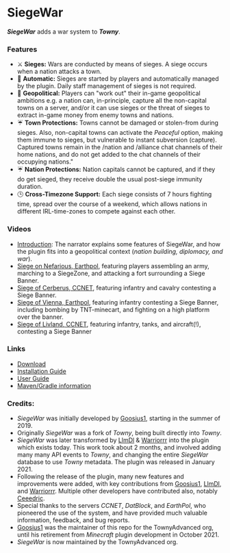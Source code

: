 # SiegeWar
***SiegeWar*** adds a war system to ***Towny***.
### Features
* ⚔️ **Sieges:** Wars are conducted by means of sieges. A siege occurs when a nation attacks a town.
* 🤖 **Automatic:** Sieges are started by players and automatically managed by the plugin. Daily staff management of sieges is not required.
* 🚩 **Geopolitical:** Players can "work out" their in-game geopolitical ambitions e.g. a nation can, in-principle, capture all the non-capital towns on a server, and/or it can use sieges or the threat of sieges to extract in-game money from enemy towns and nations.
* ☔ **Town Protections:** Towns cannot be damaged or stolen-from during sieges. Also, non-capital towns can activate the *Peaceful* option, making them immune to sieges, but vulnerable to instant subversion (capture). Captured towns remain in the /nation and /alliance chat channels of their home nations, and do not get added to the chat channels of their occupying nations."
* ☔️ **Nation Protections:** Nation capitals cannot be captured, and if they do get sieged, they receive double the usual post-siege immunity duration. 
* 🕒 **Cross-Timezone Support:** Each siege consists of 7 hours fighting time, spread over the course of a weekend, which allows nations in different IRL-time-zones to compete against each other.
### Videos
* [Introduction](https://www.youtube.com/watch?v=0UU9-lVuHSY): The narrator explains some features of SiegeWar, and how the plugin fits into a geopolitical context (*nation building, diplomacy, and war*).
* [Siege on Nefarious, Earthpol](https://www.youtube.com/watch?v=raiAhk2Ru5Y), featuring players assembling an army, marching to a SiegeZone, and attacking a fort surrounding a Siege Banner.
* [Siege of Cerberus, CCNET](https://www.youtube.com/watch?v=EM--SfQYNQA
), featuring infantry and cavalry contesting a Siege Banner.
* [Siege of Vienna, Earthpol](https://www.youtube.com/watch?v=ccQW0S05si8), featuring infantry contesting a Siege Banner, including bombing by TNT-minecart, and fighting on a high platform over the banner.
* [Siege of Livland, CCNET](https://www.youtube.com/watch?v=LomXsdhzK1Y), featuring infantry, tanks, and aircraft(!), contesting a Siege Banner
### Links
* [Download](https://github.com/TownyAdvanced/SiegeWar/releases)
* [Installation Guide](https://github.com/TownyAdvanced/SiegeWar/wiki/Siege-War-Installation)
* [User Guide](https://github.com/TownyAdvanced/SiegeWar/wiki/Siege-War-User-Guide)
* [Maven/Gradle information](https://jitpack.io/#TownyAdvanced/SiegeWar)
### Credits:
- *SiegeWar* was initially developed by [Goosius1](https://github.com/Goosius1), starting in the summer of 2019.
- Originally *SiegeWar* was a fork of *Towny*, being built directly into *Towny*. 
- *SiegeWar* was later transformed by [LlmDl](https://github.com/LlmDl) & [Warriorrr](https://github.com/Warriorrrr) into the plugin which exists today. This work took about 2 months, and involved adding many many API events to *Towny*, and changing the entire *SiegeWar* database to use *Towny* metadata. The plugin was released in January 2021.
- Following the release of the plugin, many new features and improvements were added, with key contributions from [Goosius1](https://github.com/Goosius1), [LlmDl](https://github.com/LlmDl), and [Warriorrr](https://github.com/Warriorrrr). Multiple other developers have contributed also, notably [Ceeedric](https://github.com/ceeedric).
- Special thanks to the servers *CCNET*, *DatBlock*, and *EarthPol*, who pioneered the use of the system, and have provided much valuable information, feedback, and bug reports.
- [Goosius1](https://github.com/Goosius1) was the maintainer of this repo for the TownyAdvanced org, until his retirement from *Minecraft* plugin development in October 2021.
- *SiegeWar* is now maintained by the TownyAdvanced org.

